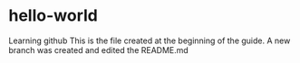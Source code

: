 # hello-world
Learning github
This is the file created at the beginning of the guide.
A new branch was created and edited the README.md
